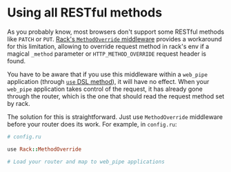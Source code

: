 # Using all RESTful methods

As you probably know, most browsers don't support some RESTful
methods like `PATCH` or `PUT`. [Rack's `MethodOverride`
middleware](https://github.com/rack/rack/blob/master/lib/rack/method_override.rb)
provides a workaround for this limitation, allowing to override
request method in rack's env if a magical `_method` parameter or
`HTTP_METHOD_OVERRIDE` request header is found.

You have to be aware that if you use this middleware within a
`web_pipe` application (through [`use` DSL
method](../using_rack_middlewares.md)), it will have no effect.
When your `web_pipe` application takes control of the request, it
has already gone through the router, which is the one that should
read the request method set by rack.

The solution for this is straightforward. Just use `MethodOverride` middleware
before your router does its work. For example, in `config.ru`:

```ruby
# config.ru

use Rack::MethodOverride

# Load your router and map to web_pipe applications
```
